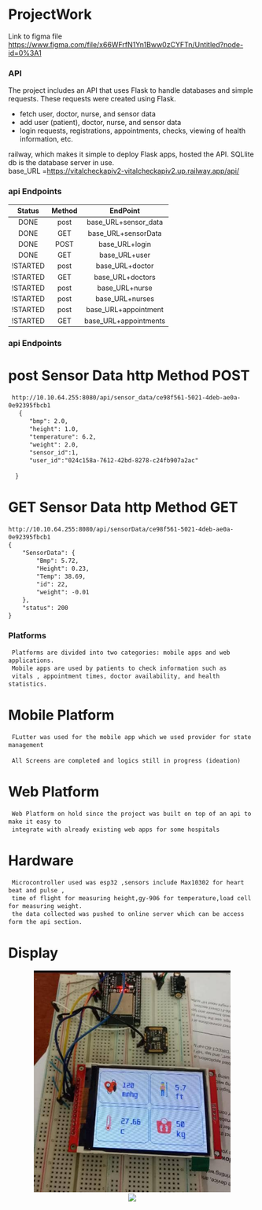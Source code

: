 # ProjectWork
Link to figma file
https://www.figma.com/file/x66WFrfN1Yn1Bww0zCYFTn/Untitled?node-id=0%3A1



### API 
The project includes an API that uses Flask to handle databases and simple requests. These requests were created using Flask.
- fetch user, doctor, nurse, and sensor data 
- add user (patient), doctor, nurse, and sensor data
- login requests, registrations, appointments, checks, viewing of health information, etc.

railway, which makes it simple to deploy Flask apps, hosted the API.
SQLlite db is the database server in use.
<br> base_URL =https://vitalcheckapiv2-vitalcheckapiv2.up.railway.app/api/

### api Endpoints
|Status    |    Method    |            EndPoint    |
| :-----:  | :----------: | :--------------------: |
|    DONE  |     post     | base_URL+sensor_data   |
|   DONE   |     GET      |  base_URL+sensorData   |
|   DONE   |     POST     | base_URL+login         |
|   DONE   |     GET      | base_URL+user          |
| !STARTED |     post     | base_URL+doctor        |
| !STARTED |     GET      | base_URL+doctors       |
| !STARTED |     post     | base_URL+nurse         |
| !STARTED |     post     | base_URL+nurses        |
| !STARTED |     post     | base_URL+appointment   |
| !STARTED |     GET      | base_URL+appointments  |



### api Endpoints 
# post Sensor Data http Method POST
     http://10.10.64.255:8080/api/sensor_data/ce98f561-5021-4deb-ae0a-0e92395fbcb1
       {
          "bmp": 2.0,
          "height": 1.0,
          "temperature": 6.2,
          "weight": 2.0,
          "sensor_id":1,
          "user_id":"024c158a-7612-42bd-8278-c24fb907a2ac"

      }

# GET Sensor Data http Method GET
    http://10.10.64.255:8080/api/sensorData/ce98f561-5021-4deb-ae0a-0e92395fbcb1
    {
        "SensorData": {
            "Bmp": 5.72,
            "Height": 0.23,
            "Temp": 38.69,
            "id": 22,
            "weight": -0.01
        },
        "status": 200
    }



### Platforms 
     Platforms are divided into two categories: mobile apps and web applications.
     Mobile apps are used by patients to check information such as 
     vitals , appointment times, doctor availability, and health statistics.


# Mobile Platform
     FLutter was used for the mobile app which we used provider for state management 

     All Screens are completed and logics still in progress (ideation) 
     
# Web Platform
     Web Platform on hold since the project was built on top of an api to make it easy to 
     integrate with already existing web apps for some hospitals
     
     
     
# Hardware
     Microcontroller used was esp32 ,sensors include Max10302 for heart beat and pulse , 
     time of flight for measuring height,gy-906 for temperature,load cell for measuring weight. 
     the data collected was pushed to online server which can be access form the api section.

# Display

<div align="center">
    <img src="Displaytft.jpeg" width="400px"</img> 
</div>


<div align="center">
    <img src="/hardwareCode/Displaytft-0.jpeg" width="400px"</img> 
</div>

     
